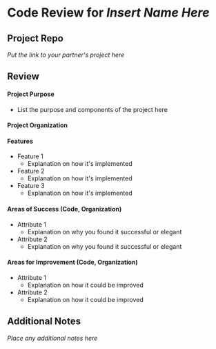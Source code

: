 # Code Review for _Insert Name Here_

## Project Repo

_Put the link to your partner's project here_

## Review

#### Project Purpose

* List the purpose and components of the project here

#### Project Organization

#### Features

* Feature 1
  * Explanation on how it's implemented
* Feature 2
  * Explanation on how it's implemented
* Feature 3
  * Explanation on how it's implemented

#### Areas of Success (Code, Organization)

* Attribute 1
  * Explanation on why you found it successful or elegant
* Attribute 2
  * Explanation on why you found it successful or elegant

#### Areas for Improvement (Code, Organization)

* Attribute 1
  * Explanation on how it could be improved
* Attribute 2
  * Explanation on how it could be improved

## Additional Notes

_Place any additional notes here_
